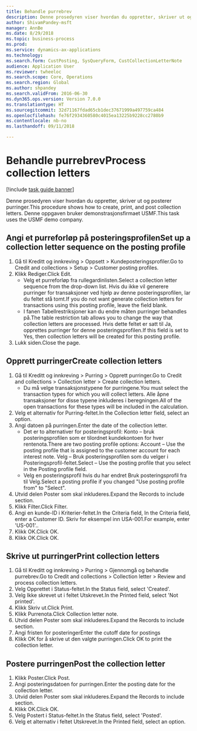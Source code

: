 ```yaml
--- 
title: Behandle purrebrev
description: Denne prosedyren viser hvordan du oppretter, skriver ut og posterer purringer.
author: ShivamPandey-msft
manager: AnnBe
ms.date: 8/29/2018
ms.topic: business-process
ms.prod: 
ms.service: dynamics-ax-applications
ms.technology: 
ms.search.form: CustPosting, SysQueryForm, CustCollectionLetterNote
audience: Application User
ms.reviewer: twheeloc
ms.search.scope: Core, Operations
ms.search.region: Global
ms.author: shpandey
ms.search.validFrom: 2016-06-30
ms.dyn365.ops.version: Version 7.0.0
ms.translationtype: HT
ms.sourcegitcommit: 32d71167fdad65cb1dec37671999a497759ca484
ms.openlocfilehash: fe76f2934360580c4015ea13225b9228cc2780b9
ms.contentlocale: nb-no
ms.lasthandoff: 09/11/2018

---
```

# <a name="process-collection-letters"></a><span data-ttu-id="76937-103">Behandle purrebrev</span><span class="sxs-lookup"><span data-stu-id="76937-103">Process collection letters</span></span>

[!include [task guide banner](../../includes/task-guide-banner.md)]

<span data-ttu-id="76937-104">Denne prosedyren viser hvordan du oppretter, skriver ut og posterer purringer.</span><span class="sxs-lookup"><span data-stu-id="76937-104">This procedure shows how to create, print, and post collection letters.</span></span> <span data-ttu-id="76937-105">Denne oppgaven bruker demonstrasjonsfirmaet USMF.</span><span class="sxs-lookup"><span data-stu-id="76937-105">This task uses the USMF demo company.</span></span>


## <a name="set-up-a-collection-letter-sequence-on-the-posting-profile"></a><span data-ttu-id="76937-106">Angi et purreforløp på posteringsprofilen</span><span class="sxs-lookup"><span data-stu-id="76937-106">Set up a collection letter sequence on the posting profile</span></span>
1. <span data-ttu-id="76937-107">Gå til Kreditt og innkreving > Oppsett > Kundeposteringsprofiler.</span><span class="sxs-lookup"><span data-stu-id="76937-107">Go to Credit and collections > Setup > Customer posting profiles.</span></span>
2. <span data-ttu-id="76937-108">Klikk Rediger.</span><span class="sxs-lookup"><span data-stu-id="76937-108">Click Edit.</span></span>
    * <span data-ttu-id="76937-109">Velg et purreforløp fra rullegardinlisten.</span><span class="sxs-lookup"><span data-stu-id="76937-109">Select a collection letter sequence from the drop-down list.</span></span> <span data-ttu-id="76937-110">Hvis du ikke vil generere purringer for transaksjoner ved hjelp av denne posteringsprofilen, lar du feltet stå tomt.</span><span class="sxs-lookup"><span data-stu-id="76937-110">If you do not want generate collection letters for transactions using this posting profile, leave the field blank.</span></span>  
    * <span data-ttu-id="76937-111">I fanen Tabellrestriksjoner kan du endre måten purringer behandles på.</span><span class="sxs-lookup"><span data-stu-id="76937-111">The table restriction tab allows you to change the way that collection letters are processed.</span></span> <span data-ttu-id="76937-112">Hvis dette feltet er satt til Ja, opprettes purringer for denne posteringsprofilen.</span><span class="sxs-lookup"><span data-stu-id="76937-112">If this field is set to Yes, then collection letters will be created for this posting profile.</span></span>  
3. <span data-ttu-id="76937-113">Lukk siden.</span><span class="sxs-lookup"><span data-stu-id="76937-113">Close the page.</span></span>

## <a name="create-collection-letters"></a><span data-ttu-id="76937-114">Opprett purringer</span><span class="sxs-lookup"><span data-stu-id="76937-114">Create collection letters</span></span>
1. <span data-ttu-id="76937-115">Gå til Kreditt og innkreving > Purring > Opprett purringer.</span><span class="sxs-lookup"><span data-stu-id="76937-115">Go to Credit and collections > Collection letter > Create collection letters.</span></span>
    * <span data-ttu-id="76937-116">Du må velge transaksjonstypene for purringene.</span><span class="sxs-lookup"><span data-stu-id="76937-116">You must select the transaction types for which you will collect letters.</span></span> <span data-ttu-id="76937-117">Alle åpne transaksjoner for disse typene inkluderes i beregningen.</span><span class="sxs-lookup"><span data-stu-id="76937-117">All of the open transactions for these types will be included in the calculation.</span></span>  
2. <span data-ttu-id="76937-118">Velg et alternativ for Purring-feltet.</span><span class="sxs-lookup"><span data-stu-id="76937-118">In the Collection letter field, select an option.</span></span>
3. <span data-ttu-id="76937-119">Angi datoen på purringen.</span><span class="sxs-lookup"><span data-stu-id="76937-119">Enter the date of the collection letter.</span></span>
    * <span data-ttu-id="76937-120">Det er to alternativer for posteringsprofil: Konto – bruk posteringsprofilen som er tilordnet kundekontoen for hver rentenota.</span><span class="sxs-lookup"><span data-stu-id="76937-120">There are two posting profile options:   Account – Use the posting profile that is assigned to the customer account for each interest note.</span></span>   <span data-ttu-id="76937-121">Velg – Bruk posteringsprofilen som du velger i Posteringsprofil-feltet.</span><span class="sxs-lookup"><span data-stu-id="76937-121">Select – Use the posting profile that you select in the Posting profile field.</span></span>  
    * <span data-ttu-id="76937-122">Velg en posteringsprofil hvis du har endret Bruk posteringsprofil fra til Velg.</span><span class="sxs-lookup"><span data-stu-id="76937-122">Select a posting profile if you changed "Use posting profile from" to "Select".</span></span>  
4. <span data-ttu-id="76937-123">Utvid delen Poster som skal inkluderes.</span><span class="sxs-lookup"><span data-stu-id="76937-123">Expand the Records to include section.</span></span>
5. <span data-ttu-id="76937-124">Klikk Filter.</span><span class="sxs-lookup"><span data-stu-id="76937-124">Click Filter.</span></span>
6. <span data-ttu-id="76937-125">Angi en kunde-ID i Kriterier-feltet.</span><span class="sxs-lookup"><span data-stu-id="76937-125">In the Criteria field, In the Criteria field, enter a Customer ID.</span></span> <span data-ttu-id="76937-126">Skriv for eksempel inn USA-001.</span><span class="sxs-lookup"><span data-stu-id="76937-126">For example, enter 'US-001'..</span></span>
7. <span data-ttu-id="76937-127">Klikk OK.</span><span class="sxs-lookup"><span data-stu-id="76937-127">Click OK.</span></span>
8. <span data-ttu-id="76937-128">Klikk OK.</span><span class="sxs-lookup"><span data-stu-id="76937-128">Click OK.</span></span>

## <a name="print-collection-letters"></a><span data-ttu-id="76937-129">Skrive ut purringer</span><span class="sxs-lookup"><span data-stu-id="76937-129">Print collection letters</span></span>
1. <span data-ttu-id="76937-130">Gå til Kreditt og innkreving > Purring > Gjennomgå og behandle purrebrev.</span><span class="sxs-lookup"><span data-stu-id="76937-130">Go to Credit and collections > Collection letter > Review and process collection letters.</span></span>
2. <span data-ttu-id="76937-131">Velg Opprettet i Status-feltet.</span><span class="sxs-lookup"><span data-stu-id="76937-131">In the Status field, select 'Created'.</span></span>
3. <span data-ttu-id="76937-132">Velg Ikke skrevet ut i feltet Utskrevet.</span><span class="sxs-lookup"><span data-stu-id="76937-132">In the Printed field, select 'Not printed'.</span></span>
4. <span data-ttu-id="76937-133">Klikk Skriv ut.</span><span class="sxs-lookup"><span data-stu-id="76937-133">Click Print.</span></span>
5. <span data-ttu-id="76937-134">Klikk Purrenota.</span><span class="sxs-lookup"><span data-stu-id="76937-134">Click Collection letter note.</span></span>
6. <span data-ttu-id="76937-135">Utvid delen Poster som skal inkluderes.</span><span class="sxs-lookup"><span data-stu-id="76937-135">Expand the Records to include section.</span></span>
7. <span data-ttu-id="76937-136">Angi fristen for posteringer</span><span class="sxs-lookup"><span data-stu-id="76937-136">Enter the cutoff date for postings</span></span>
8. <span data-ttu-id="76937-137">Klikk OK for å skrive ut den valgte purringen.</span><span class="sxs-lookup"><span data-stu-id="76937-137">Click OK to print the collection letter.</span></span>

## <a name="post-the-collection-letter"></a><span data-ttu-id="76937-138">Postere purringen</span><span class="sxs-lookup"><span data-stu-id="76937-138">Post the collection letter</span></span>
1. <span data-ttu-id="76937-139">Klikk Poster.</span><span class="sxs-lookup"><span data-stu-id="76937-139">Click Post.</span></span>
2. <span data-ttu-id="76937-140">Angi posteringsdatoen for purringen.</span><span class="sxs-lookup"><span data-stu-id="76937-140">Enter the posting date for the collection letter.</span></span>
3. <span data-ttu-id="76937-141">Utvid delen Poster som skal inkluderes.</span><span class="sxs-lookup"><span data-stu-id="76937-141">Expand the Records to include section.</span></span>
4. <span data-ttu-id="76937-142">Klikk OK.</span><span class="sxs-lookup"><span data-stu-id="76937-142">Click OK.</span></span>
5. <span data-ttu-id="76937-143">Velg Postert i Status-feltet.</span><span class="sxs-lookup"><span data-stu-id="76937-143">In the Status field, select 'Posted'.</span></span>
6. <span data-ttu-id="76937-144">Velg et alternativ i feltet Utskrevet.</span><span class="sxs-lookup"><span data-stu-id="76937-144">In the Printed field, select an option.</span></span>



